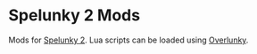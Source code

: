 # Spelunky 2 Mods

Mods for [Spelunky 2](https://www.blitworks.com/spelunky_2/). Lua scripts can be loaded using [Overlunky](https://github.com/spelunky-fyi/overlunky).